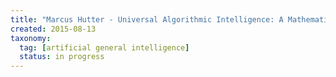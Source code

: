 ```yaml
---
title: "Marcus Hutter - Universal Algorithmic Intelligence: A Mathematical Top→Down Approach (2007)"
created: 2015-08-13
taxonomy:
  tag: [artificial general intelligence]
  status: in progress
---
```

